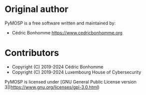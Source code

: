 Original author
===============

PyMOSP is a free software written and maintained by:

* Cédric Bonhomme https://www.cedricbonhomme.org

# Contributors

* Copyright (C) 2019-2024 Cédric Bonhomme
* Copyright (C) 2019-2024 Luxembourg House of Cybersecurity

PyMOSP is licensed under
[GNU General Public License version 3])https://www.gnu.org/licenses/gpl-3.0.html)
